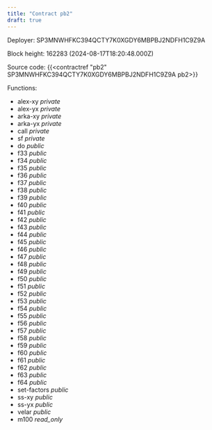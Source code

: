 ```yaml
---
title: "Contract pb2"
draft: true
---
```

Deployer: SP3MNWHFKC394QCTY7K0XGDY6MBPBJ2NDFH1C9Z9A


 



Block height: 162283 (2024-08-17T18:20:48.000Z)

Source code: {{<contractref "pb2" SP3MNWHFKC394QCTY7K0XGDY6MBPBJ2NDFH1C9Z9A pb2>}}

Functions:

* alex-xy _private_
* alex-yx _private_
* arka-xy _private_
* arka-yx _private_
* call _private_
* sf _private_
* do _public_
* f33 _public_
* f34 _public_
* f35 _public_
* f36 _public_
* f37 _public_
* f38 _public_
* f39 _public_
* f40 _public_
* f41 _public_
* f42 _public_
* f43 _public_
* f44 _public_
* f45 _public_
* f46 _public_
* f47 _public_
* f48 _public_
* f49 _public_
* f50 _public_
* f51 _public_
* f52 _public_
* f53 _public_
* f54 _public_
* f55 _public_
* f56 _public_
* f57 _public_
* f58 _public_
* f59 _public_
* f60 _public_
* f61 _public_
* f62 _public_
* f63 _public_
* f64 _public_
* set-factors _public_
* ss-xy _public_
* ss-yx _public_
* velar _public_
* m100 _read_only_
